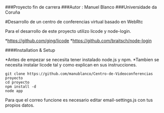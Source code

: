 ###Proyecto fin de carrera
###Autor : Manuel Blanco
###Universidade da Coruña

#Desarrollo de un centro de conferencias virtual basado en WebRtc

Para el desarrollo de este proyecto utilizo licode y node-login.

*https://github.com/ging/licode
*https://github.com/braitsch/node-login

####Installation & Setup

*Antes de empezar se necesita tener instalado node.js y npm.
*Tambien se necesita instalar licode tal y como explican en sus instrucciones.


```
git clone https://github.com/manublanco/Centro-de-Videoconferencias proyecto
cd proyecto
npm install -d
node app
```
Para que el correo funcione es necesario editar email-settings.js con tus propios datos.
